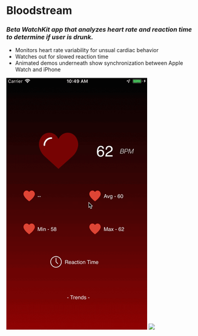 # Bloodstream
### _Beta WatchKit app that analyzes heart rate and reaction time to determine if user is drunk._
* Monitors heart rate variability for unsual cardiac behavior
* Watches out for slowed reaction time
* Animated demos underneath show synchronization between Apple Watch and iPhone

![](phonetest.gif)
![](watch.gif)<br/>

